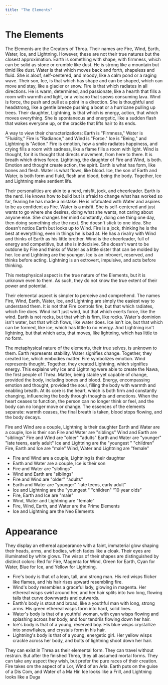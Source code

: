 ```yaml
---
title: "The Elements"
---
```

# The Elements 

The Elements are the Creators of Threa. Their names are Fire, Wind, Earth, Water, Ice, and Lightning. However, these are not their true natures but the closest approximation. Earth is something with shape, with firmness, which can be solid as stone or crumble like dust. He is strong like a mountain but timid like dust. Water is that which moves back and forth, shapeless and fluid. She is aloof, self-centered, and moody, like a calm pond or a raging wave. Their son, Ice, is that which has shape and can be shaped, which can move and stay, like a glacier or snow. Fire is that which radiates in all directions. He is warm, determined, and passionate, like a hearth that fills a room with warmth and light, or a volcano that spews consuming lava. Wind is force, the push and pull at a point in a direction. She is thoughtful and headstrong, like a gentle breeze pushing a boat or a hurricane pulling up trees. Their daughter, Lightning, is that which is energy, action, that which moves everything. She is spontaneous and energetic, like a sudden flash that wakes everyone up, or the crackle that lifts hair to its ends.  

A way to view their characterizations: Earth is "Firmness," Water is "Fluidity," Fire is "Radiance," and Wind is "Force." Ice is "Being," and Lightning is "Action." Fire is emotion, how a smile radiates happiness, and crying fills a room with sadness, like a flame fills a room with light. Wind is thought, for it is thought that directs movement, from here to there. It is breath which drives force. Lightning, the daughter of Fire and Wind, is both. Emotion and thought create action, the spirit. Earth is what has form, like bones and flesh. Water is what flows, like blood. Ice, the son of Earth and Water, is both form and fluid, flesh and blood, being the body. Together, Ice and Lightning make sentient life.  

Their personalities are akin to a nerd, misfit, jock, and cheerleader. Earth is the nerd. He knows how to build but is afraid to change what has worked so far, fearing he has made a mistake. He is infatuated with Water and aspires to be as confident as Fire. Water is a misfit. She is self-centered and just wants to go where she desires, doing what she wants, not caring about anyone else. She changes her mind constantly, doing one thing one day, then doing something else the next. She doesn't stick to one idea. She doesn't notice Earth but looks up to Wind. Fire is a jock, thinking he is the best at everything, even in things he is bad at. He has a rivalry with Wind and thinks of Earth as his little brother. Wind is the cheerleader, full of energy and competitive, but she is indecisive. She doesn't want to be outdone by Fire and thinks of Water as a little sister that can be molded by her. Ice and Lightning are the younger. Ice is an introvert, reserved, and thinks before acting. Lightning is an extrovert, impulsive, and acts before thinking.  

This metaphysical aspect is the true nature of the Elements, but it is unknown even to them. As such, they do not know the true extent of their power and potential.  

Their elemental aspect is simpler to perceive and comprehend. The names Fire, Wind, Earth, Water, Ice, and Lightning are simply the easiest way to understand them. It is not that Fire controls fire, but that which radiates, which fire does. Wind isn't just wind, but that which exerts force, like the wind. Earth is not rocks, but that which is firm, like rocks. Water's dominion isn't water, but that which flows, like water does. Ice isn't ice, but that which can be formed, like ice, which has little to no energy. And Lightning isn't lightning, but that which acts, that moves, like lightning, which has little to no form.  

The metaphysical nature of the elements, their true selves, is unknown to them. Earth represents stability. Water signifies change. Together, they created Ice, which embodies matter. Fire symbolizes emotion. Wind represents thought. Together, they created Lightning, which signifies energy. This explains why Ice and Lightning were able to create the Nawa, the first people of Threa. Matter, being stable yet capable of change, provided the body, including bones and blood. Energy, encompassing emotion and thought, provided the soul, filling the body with warmth and enabling breath. At its core is the heart, which is both firm and constantly changing, influencing the body through thoughts and emotions. When the heart ceases to function, the person can no longer think or feel, and the body can no longer move or change. The essences of the elements separate: warmth ceases, the final breath is taken, blood stops flowing, and the body decays.  

Fire and Wind are a couple, Lightning is their daughter Earth and Water are a couple, Ice is their son Fire and Water are "siblings" Wind and Earth are "siblings" Fire and Wind are "older" "adults" Earth and Water are "younger" "late teens, early adult" Ice and Lightning are the "youngest " "children" Fire, Earth and Ice are "male" Wind, Water and Lightning are "female"  

- Fire and Wind are a couple, Lightning is their daughter  
- Earth and Water are a couple, Ice is their son   
- Fire and Water are "siblings"   
- Wind and Earth are "siblings"   
- Fire and Wind are "older" "adults"   
- Earth and Water are "younger" "late teens, early adult"   
- Ice and Lightning are the "youngest " "children" “10 year olds”  
- Fire, Earth and Ice are "male"   
- Wind, Water and Lightning are "female"  
- Fire, Wind, Earth, and Water are the Prime Elements 
- Ice and Lightning are the Neo Elements 


# Appearance 

They display an ethereal appearance with a faint, immaterial glow shaping their heads, arms, and bodies, which fades like a cloak. Their eyes are illuminated by white glows. The wisps of their shapes are distinguished by distinct colors: Red for Fire, Magenta for Wind, Green for Earth, Cyan for Water, Blue for Ice, and Yellow for Lightning.  

- Fire's body is that of a lean, tall, and strong man. His red wisps flicker like flames, and his hair rises upward resembling fire.  
- Wind's body resembles a graceful lady, glowing in magenta. Her ethereal wisps swirl around her, and her hair splits into two long, flowing tails that curve downwards and outwards.  
- Earth's body is stout and broad, like a youthful man with long, strong arms. His green ethereal wisps form into hard, solid lines.  
- Water's body is that of a youthful woman, with cyan wisps flowing and splashing across her body, and four tendrils flowing down her hair.
- Ice's body is that of a young, reserved boy. His blue wisps crystallize into snowflakes, and crystals form in his hair.  
- Lightning's body is that of a young, energetic girl. Her yellow wisps crackle across her body, and bolts of lightning shoot down her hair.  

They can exist in Threa as their elemental form. They can travel without restrain. But after the finished Threa, they all assumed mortal forms. They can take any aspect they wish, but prefer the pure races of their creation. Fire takes om the aspect of a Lor, Wind of an Aria. Earth puts on the guise of a Dis Com, and Water of a Ma Hir. Ice looks like a Frill, and Lightning looks like a Duga 

 
